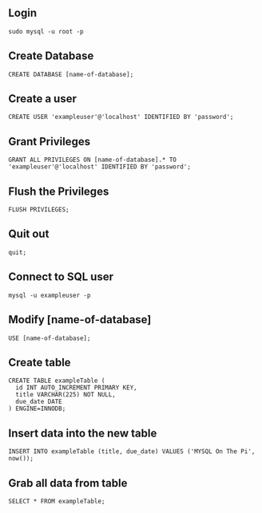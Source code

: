 ## Login
```
sudo mysql -u root -p
```
## Create Database
```
CREATE DATABASE [name-of-database];
```
## Create a user
```
CREATE USER 'exampleuser'@'localhost' IDENTIFIED BY 'password';
```
## Grant Privileges
```
GRANT ALL PRIVILEGES ON [name-of-database].* TO 'exampleuser'@'localhost' IDENTIFIED BY 'password';
```
## Flush the Privileges
```
FLUSH PRIVILEGES;
```
## Quit out
```
quit;
```
## Connect to SQL user
```
mysql -u exampleuser -p
```
## Modify [name-of-database]
```
USE [name-of-database];
```
## Create table
```
CREATE TABLE exampleTable (
  id INT AUTO_INCREMENT PRIMARY KEY,
  title VARCHAR(225) NOT NULL,
  due_date DATE
) ENGINE=INNODB;
```
## Insert data into the new table
```
INSERT INTO exampleTable (title, due_date) VALUES ('MYSQL On The Pi', now());
```
## Grab all data from table
```
SELECT * FROM exampleTable;
```
